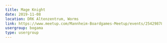 ```yaml
---
title: Mage Knight
date: 2019-11-08
location: DRK Altenzentrum, Worms
link: https://www.meetup.com/Mannheim-Boardgames-Meetup/events/254298781/
usergroup: bogama
type: usergroup
---
```

